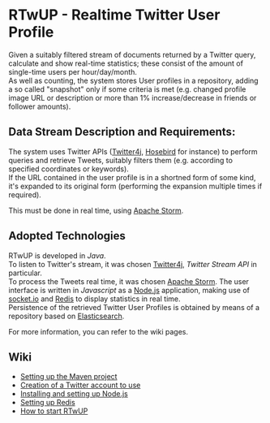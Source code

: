 # **RTwUP - Realtime Twitter User Profile**

Given a suitably filtered stream of documents returned by a Twitter query, calculate and show real-time statistics; these consist of the amount of single-time users per hour/day/month.  
As well as counting, the system stores User profiles in a repository, adding a so called "snapshot" only if some criteria is met (e.g. changed profile image URL or description or more than 1% increase/decrease in friends or follower amounts).  

## Data Stream Description and Requirements: 
The system uses Twitter APIs ([Twitter4j][02], [Hosebird][03] for instance) to perform queries and retrieve Tweets, suitably filters them (e.g. according to specified coordinates or keywords).  
If the URL contained in the user profile is in a shortned form of some kind, it's expanded to its original form (performing the expansion multiple times if required).  
  
This must be done in real time, using [Apache Storm][01].

## Adopted Technologies
RTwUP is developed in *Java*.  
To listen to Twitter's stream, it was chosen [Twitter4j][02], *Twitter Stream API* in particular.  
To process the Tweets real time, it was chosen [Apache Storm][01].
The user interface is written in *Javascript* as a [Node.js][04] application, making use of [socket.io][05] and [Redis][06] to display statistics in real time.  
Persistence of the retrieved Twitter User Profiles is obtained by means of a repository based on [Elasticsearch][07].

For more information, you can refer to the wiki pages.

## Wiki

* [Setting up the Maven project][08]
* [Creation of a Twitter account to use][09]
* [Installing and setting up Node.js][10]
* [Setting up Redis][11]
* [How to start RTwUP][12]


[01]: https://storm.apache.org "Apache Storm"

[02]: http://twitter4j.org/en/ "Twitter APIs in Java"

[03]: https://github.com/twitter/hbc "Hosebird client"

[04]: http://nodejs.org/ "Node.js web page"

[05]: http://socket.io/ "socket.io web page"

[06]: http://redis.io/ "Redis web page"

[07]: http://www.elasticsearch.org/ "Elasticsearch web page"

[08]: https://github.com/Dani7B/RTwUP/wiki/Setting-up-the-Maven-project "Setting up the Maven project"

[09]: https://github.com/Dani7B/RTwUP/wiki/Creation-of-a-Twitter-account-to-use "Creation of a Twitter account to use"

[10]: https://github.com/Dani7B/RTwUP/wiki/Installing-and-setting-up-Node.js "Installing and setting up Node.js"

[11]: https://github.com/Dani7B/RTwUP/wiki/Setting-up-Redis "Setting up Redis"

[12]: https://github.com/Dani7B/RTwUP/wiki/How-to-start-RTwUP "How to start RTwUP"
